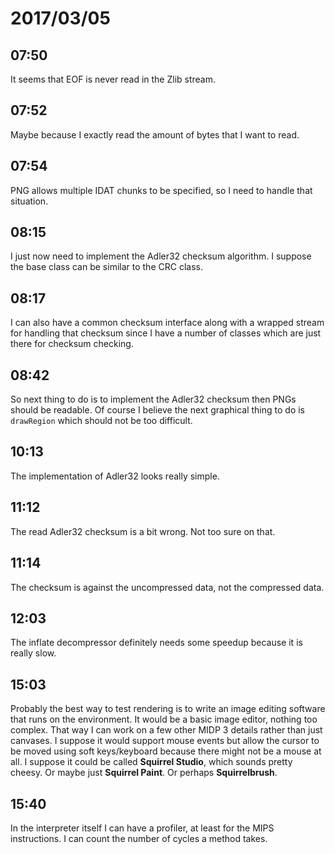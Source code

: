 # 2017/03/05

## 07:50

It seems that EOF is never read in the Zlib stream.

## 07:52

Maybe because I exactly read the amount of bytes that I want to read.

## 07:54

PNG allows multiple IDAT chunks to be specified, so I need to handle that
situation.

## 08:15

I just now need to implement the Adler32 checksum algorithm. I suppose the
base class can be similar to the CRC class.

## 08:17

I can also have a common checksum interface along with a wrapped stream for
handling that checksum since I have a number of classes which are just there
for checksum checking.

## 08:42

So next thing to do is to implement the Adler32 checksum then PNGs should be
readable. Of course I believe the next graphical thing to do is `drawRegion`
which should not be too difficult.

## 10:13

The implementation of Adler32 looks really simple.

## 11:12

The read Adler32 checksum is a bit wrong. Not too sure on that.

## 11:14

The checksum is against the uncompressed data, not the compressed data.

## 12:03

The inflate decompressor definitely needs some speedup because it is really
slow.

## 15:03

Probably the best way to test rendering is to write an image editing software
that runs on the environment. It would be a basic image editor, nothing too
complex. That way I can work on a few other MIDP 3 details rather than just
canvases. I suppose it would support mouse events but allow the cursor to be
moved using soft keys/keyboard because there might not be a mouse at all. I
suppose it could be called __Squirrel Studio__, which sounds pretty cheesy.
Or maybe just __Squirrel Paint__. Or perhaps __Squirrelbrush__.

## 15:40

In the interpreter itself I can have a profiler, at least for the MIPS
instructions. I can count the number of cycles a method takes.
